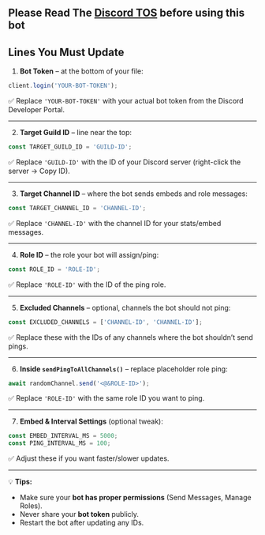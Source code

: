 ## Please Read The [Discord TOS](https://discord.com/terms) before using this bot

## **Lines You Must Update**

1. **Bot Token** – at the bottom of your file:

```js
client.login('YOUR-BOT-TOKEN');
```


✅ Replace `'YOUR-BOT-TOKEN'` with your actual bot token from the Discord Developer Portal.

---

2. **Target Guild ID** – line near the top:

```js
const TARGET_GUILD_ID = 'GUILD-ID';
```

✅ Replace `'GUILD-ID'` with the ID of your Discord server (right-click the server → Copy ID).

---

3. **Target Channel ID** – where the bot sends embeds and role messages:

```js
const TARGET_CHANNEL_ID = 'CHANNEL-ID';
```

✅ Replace `'CHANNEL-ID'` with the channel ID for your stats/embed messages.

---

4. **Role ID** – the role your bot will assign/ping:

```js
const ROLE_ID = 'ROLE-ID';
```

✅ Replace `'ROLE-ID'` with the ID of the ping role.

---

5. **Excluded Channels** – optional, channels the bot should not ping:

```js
const EXCLUDED_CHANNELS = ['CHANNEL-ID', 'CHANNEL-ID'];
```

✅ Replace these with the IDs of any channels where the bot shouldn’t send pings.

---

6. **Inside `sendPingToAllChannels()`** – replace placeholder role ping:

```js
await randomChannel.send('<@&ROLE-ID>');
```

✅ Replace `'ROLE-ID'` with the same role ID you want to ping.

---

7. **Embed & Interval Settings** (optional tweak):

```js
const EMBED_INTERVAL_MS = 5000;
const PING_INTERVAL_MS = 100;
```

✅ Adjust these if you want faster/slower updates.

---

💡 **Tips:**

* Make sure your **bot has proper permissions** (Send Messages, Manage Roles).
* Never share your **bot token** publicly.
* Restart the bot after updating any IDs.
